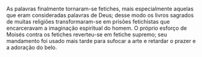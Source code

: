 ﻿As palavras finalmente tornaram-se fetiches, mais especialmente aquelas que eram consideradas palavras de Deus; desse modo os livros sagrados de muitas religiões transformaram-se em prisões fetichistas que encarceravam a imaginação espiritual do homem. O próprio esforço de Moisés contra os fetiches reverteu-se em fetiche supremo; seu mandamento foi usado mais tarde para sufocar a arte e retardar o prazer e a adoração do belo.